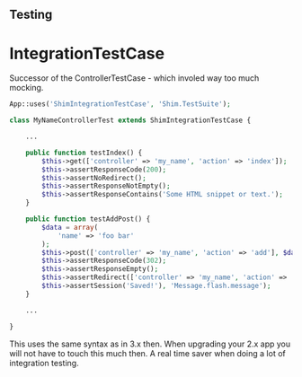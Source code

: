 ## Testing

# IntegrationTestCase
Successor of the ControllerTestCase - which involed way too much mocking.

```php
App::uses('ShimIntegrationTestCase', 'Shim.TestSuite');

class MyNameControllerTest extends ShimIntegrationTestCase {

	...

	public function testIndex() {
		$this->get(['controller' => 'my_name', 'action' => 'index']);
		$this->assertResponseCode(200);
		$this->assertNoRedirect();
		$this->assertResponseNotEmpty();
		$this->assertResponseContains('Some HTML snippet or text.');
	}

	public function testAddPost() {
		$data = array(
			'name' => 'foo bar'
		);
		$this->post(['controller' => 'my_name', 'action' => 'add'], $data);
		$this->assertResponseCode(302);
		$this->assertResponseEmpty();
		$this->assertRedirect(['controller' => 'my_name', 'action' => 'index']);
		$this->assertSession('Saved!'), 'Message.flash.message');
	}

	...

}
```
This uses the same syntax as in 3.x then. When upgrading your 2.x app you will
not have to touch this much then. A real time saver when doing a lot of integration testing.
